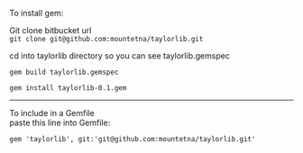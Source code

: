 To install gem:    

Git clone bitbucket url    
`git clone git@github.com:mountetna/taylorlib.git`

cd into taylorlib directory so you can see taylorlib.gemspec     

`gem build taylorlib.gemspec`    

`gem install taylorlib-0.1.gem`    

---------

To include in a Gemfile    
paste this line into Gemfile:     

`gem 'taylorlib', git:'git@github.com:mountetna/taylorlib.git' `
